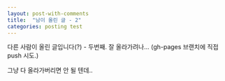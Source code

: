 ```yaml
---
layout: post-with-comments
title:  "남이 올린 글 - 2"
categories: posting test
---
```

다른 사람이 올린 글입니다(?) - 두번째.
잘 올라가려나...
(gh-pages 브랜치에 직접 push 시도.)

그냥 다 올라가버리면 안 될 텐데..
